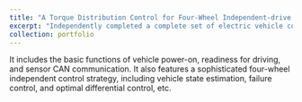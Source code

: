```yaml
---
title: "A Torque Distribution Control for Four-Wheel Independent-drive Vehicles"
excerpt: "Independently completed a complete set of electric vehicle control systems.<br/><img src='/images/seur.png'>"
collection: portfolio
---
```


It includes the basic functions of vehicle power-on, readiness for driving, and sensor CAN communication. It also features a sophisticated four-wheel independent control strategy, including vehicle state estimation, failure control, and optimal differential control, etc.
